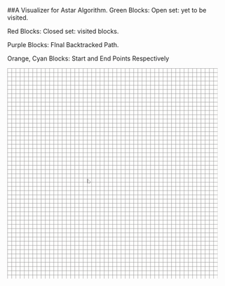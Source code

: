 ##A Visualizer for Astar Algorithm.
Green Blocks: Open set: yet to be visited.

Red Blocks: Closed set: visited blocks.

Purple Blocks: FInal Backtracked Path.

Orange, Cyan Blocks: Start and End Points Respectively

![visual.gif](https://github.com/arpitsahni04/-Algorithm-Visualizer/blob/5adca2d3fc17b1c8c9e6e3b7fb282e0309e8936b/visual.gif)